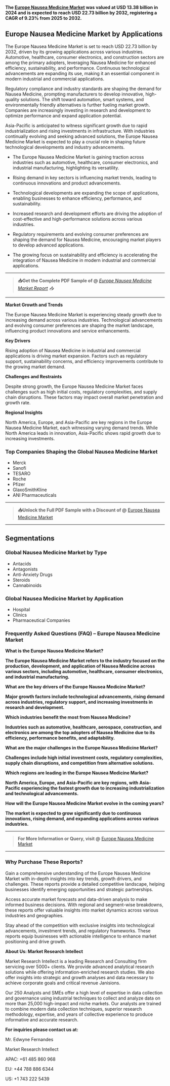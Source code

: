 <p><strong>The <a href="https://www.marketresearchintellect.com/download-sample/?rid=232182&amp;utm_source=Pulse-April-Europe&amp;utm_medium=852">Europe Nausea Medicine Market</a> was valued at USD 13.38 billion in 2024 and is expected to reach USD 22.73 billion by 2032, registering a CAGR of 9.23% from 2025 to 2032.</strong></p><h2>Europe Nausea Medicine Market by Applications&nbsp;</h2><p><p>The Europe Nausea Medicine Market is set to reach USD 22.73 billion by 2032, driven by its growing applications across various industries. Automotive, healthcare, consumer electronics, and construction sectors are among the primary adopters, leveraging Nausea Medicine for enhanced efficiency, sustainability, and performance. Continuous technological advancements are expanding its use, making it an essential component in modern industrial and commercial applications.</p><p>Regulatory compliance and industry standards are shaping the demand for Nausea Medicine, prompting manufacturers to develop innovative, high-quality solutions. The shift toward automation, smart systems, and environmentally friendly alternatives is further fueling market growth. Companies are increasingly investing in research and development to optimize performance and expand application potential.</p><p>Asia-Pacific is anticipated to witness significant growth due to rapid industrialization and rising investments in infrastructure. With industries continually evolving and seeking advanced solutions, the Europe Nausea Medicine Market is expected to play a crucial role in shaping future technological developments and industry advancements.</p></p><ul><li><p>The Europe Nausea Medicine Market is gaining traction across industries such as automotive, healthcare, consumer electronics, and industrial manufacturing, highlighting its versatility.</p></li><li><p>Rising demand in key sectors is influencing market trends, leading to continuous innovations and product advancements.</p></li><li><p>Technological developments are expanding the scope of applications, enabling businesses to enhance efficiency, performance, and sustainability.</p></li><li><p>Increased research and development efforts are driving the adoption of cost-effective and high-performance solutions across various industries.</p></li><li><p>Regulatory requirements and evolving consumer preferences are shaping the demand for Nausea Medicine, encouraging market players to develop advanced applications.</p></li><li><p>The growing focus on sustainability and efficiency is accelerating the integration of Nausea Medicine in modern industrial and commercial applications.</p></li></ul><hr /><blockquote><p><strong><span class="font-[700]">📥Get the Complete PDF Sample of @ </span></strong><em><span class="font-[700]"><a href="https://www.marketresearchintellect.com/download-sample/?rid=232182&amp;utm_source=Pulse-April-Europe&amp;utm_medium=852" target="_blank" data-tracking-control-name="article-ssr-frontend-pulse_little-text-block" data-tracking-will-navigate="" data-test-link="">Europe Nausea Medicine Market Report</a>&nbsp;📥</span></em></p></blockquote><hr /><p class="" data-start="77" data-end="360"><strong data-start="77" data-end="105">Market Growth and Trends</strong></p><p class="" data-start="77" data-end="360">The Europe Nausea Medicine Market is experiencing steady growth due to increasing demand across various industries. Technological advancements and evolving consumer preferences are shaping the market landscape, influencing product innovations and service enhancements.</p><p class="" data-start="362" data-end="606"><strong data-start="362" data-end="377">Key Drivers</strong></p><p class="" data-start="362" data-end="606">Rising adoption of Nausea Medicine in industrial and commercial applications is driving market expansion. Factors such as regulatory support, sustainability concerns, and efficiency improvements contribute to the growing market demand.</p><p class="" data-start="608" data-end="849"><strong data-start="608" data-end="637">Challenges and Restraints</strong></p><p class="" data-start="608" data-end="849">Despite strong growth, the Europe Nausea Medicine Market faces challenges such as high initial costs, regulatory complexities, and supply chain disruptions. These factors may impact overall market penetration and growth rate.</p><p class="" data-start="851" data-end="1095"><strong data-start="851" data-end="872">Regional Insights</strong></p><p class="" data-start="851" data-end="1095">North America, Europe, and Asia-Pacific are key regions in the Europe Nausea Medicine Market, each witnessing varying demand trends. While North America leads in innovation, Asia-Pacific shows rapid growth due to increasing investments.</p><p><h3>Top Companies Shaping the Global Nausea Medicine Market </h3><ul><li>Merck</li><li>Sanofi</li><li>TESARO</li><li>Roche</li><li>Pfizer</li><li>GlaxoSmithKline</li><li>ANI Pharmaceuticals</li></ul></p><hr /><blockquote><p><strong>📥Unlock the Full PDF Sample with a Discount of @</strong> <a href="https://www.marketresearchintellect.com/ask-for-discount/?rid=232182&amp;utm_source=Pulse-April-Europe&amp;utm_medium=852">Europe Nausea Medicine Market</a></p></blockquote><hr /><p><h2>Segmentations</h2><h3>Global Nausea Medicine Market by Type</h3><ul><li>Antacids</li><li>Antagonists</li><li>Anti-Anxiety Drugs</li><li>Steroids</li><li>Cannabinoids</li></ul><h3>Global Nausea Medicine Market by Application</h3><ul><li>Hospital</li><li>Clinics</li><li>Pharmaceutical Companies</li></ul></p><h3><strong>Frequently Asked Questions (FAQ) &ndash; Europe Nausea Medicine Market</strong></h3><p><strong>What is the Europe Nausea Medicine Market?</strong></p><p><strong>The Europe Nausea Medicine Market refers to the industry focused on the production, development, and application of Nausea Medicine across various sectors, including automotive, healthcare, consumer electronics, and industrial manufacturing.</strong></p><p><strong>What are the key drivers of the Europe Nausea Medicine Market?</strong></p><p><strong>Major growth factors include technological advancements, rising demand across industries, regulatory support, and increasing investments in research and development.</strong></p><p><strong>Which industries benefit the most from Nausea Medicine?</strong></p><p><strong>Industries such as automotive, healthcare, aerospace, construction, and electronics are among the top adopters of Nausea Medicine due to its efficiency, performance benefits, and adaptability.</strong></p><p><strong>What are the major challenges in the Europe Nausea Medicine Market?</strong></p><p><strong>Challenges include high initial investment costs, regulatory complexities, supply chain disruptions, and competition from alternative solutions.</strong></p><p><strong>Which regions are leading in the Europe Nausea Medicine Market?</strong></p><p><strong>North America, Europe, and Asia-Pacific are key regions, with Asia-Pacific experiencing the fastest growth due to increasing industrialization and technological advancements.</strong></p><p><strong>How will the Europe Nausea Medicine Market evolve in the coming years?</strong></p><p><strong>The market is expected to grow significantly due to continuous innovations, rising demand, and expanding applications across various industries.</strong></p><hr /><blockquote><p><span class="font-[700]"><strong>For More Information or Query, visit&nbsp;@</strong>&nbsp;</span><span class="font-[700]"><a href="https://www.marketresearchintellect.com/product/global-nausea-medicine-market-size-and-forecast/?utm_source=Linkedin&utm_medium=852" target="_blank" data-tracking-control-name="article-ssr-frontend-pulse_little-text-block" data-tracking-will-navigate="" data-test-link="">Europe Nausea Medicine Market</a></span></p></blockquote><hr /><h3><strong data-start="0" data-end="31">Why Purchase These Reports?</strong></h3><p class="" data-start="35" data-end="297">Gain a comprehensive understanding of the Europe Nausea Medicine Market with in-depth insights into key trends, growth drivers, and challenges. These reports provide a detailed competitive landscape, helping businesses identify emerging opportunities and strategic partnerships.</p><p class="" data-start="299" data-end="540">Access accurate market forecasts and data-driven analysis to make informed business decisions. With regional and segment-wise breakdowns, these reports offer valuable insights into market dynamics across various industries and geographies.</p><p class="" data-start="542" data-end="784">Stay ahead of the competition with exclusive insights into technological advancements, investment trends, and regulatory frameworks. These reports equip businesses with actionable intelligence to enhance market positioning and drive growth.</p><p><strong><span class="font-[700]">About Us: Market Research Intellect</span></strong></p><p><span class="">Market Research Intellect is a leading Research and Consulting firm servicing over 5000+ clients. We provide advanced analytical research solutions while offering information-enriched research studies.&nbsp;</span>We also offer insights into strategic and growth analyses and data necessary to achieve corporate goals and critical revenue Janisions.</p><p><span class="">Our 250 Analysts and SMEs offer a high level of expertise in data collection and governance using industrial techniques to collect and analyze data on more than 25,000 high-impact and niche markets. Our analysts are trained to combine modern data collection techniques, superior research methodology, expertise, and years of collective experience to produce informative and accurate research.</span></p><p><strong>For inquiries please contact us at:</strong></p><p>Mr. Edwyne Fernandes</p><p>Market Research Intellect</p><p>APAC: +61 485 860 968</p><p>EU: +44 788 886 6344</p><p>US: +1 743 222 5439</p>
